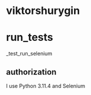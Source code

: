 # viktorshurygin



# run_tests
_test_run_selenium


## authorization

I use Python 3.11.4 and Selenium 



